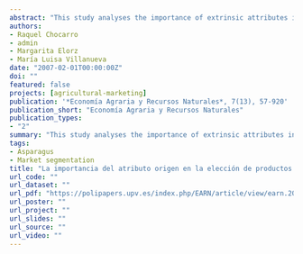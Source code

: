 ```yaml
---
abstract: "This study analyses the importance of extrinsic attributes in the customer's choice of the white asparagus category, paying special attention to the influence of the product's origin, particularly the designation of origin of asparagus from Navarra. An experiment was designed, which included 18 choice screens, with choices made with combinations of the attributes. The results are analysed using a logit multinomial model that allows evaluating the importance of the attributes. Due to a latent segmentation, heterogeneity is controlled and different customer segments are detected."
authors:
- Raquel Chocarro
- admin
- Margarita Elorz
- María Luisa Villanueva
date: "2007-02-01T00:00:00Z"
doi: ""
featured: false
projects: [agricultural-marketing]
publication: '*Economía Agraria y Recursos Naturales*, 7(13), 57-920'
publication_short: "Economía Agraria y Recursos Naturales"
publication_types:
- "2"
summary: "This study analyses the importance of extrinsic attributes in the customer's choice of the white asparagus category, paying special attention to the influence of the product's origin, particularly the designation of origin of asparagus from Navarra. An experiment was designed, which included 18 choice screens, with choices made with combinations of the attributes. The results are analysed using a logit multinomial model that allows evaluating the importance of the attributes. Due to a latent segmentation, heterogeneity is controlled and different customer segments are detected."
tags:
- Asparagus
- Market segmentation
title: "La importancia del atributo origen en la elección de productos agroalimentarios. El caso del espárrago de Navarra"
url_code: ""
url_dataset: ""
url_pdf: "https://polipapers.upv.es/index.php/EARN/article/view/earn.2007.13.04/5083"
url_poster: ""
url_project: ""
url_slides: ""
url_source: ""
url_video: ""
---
```



